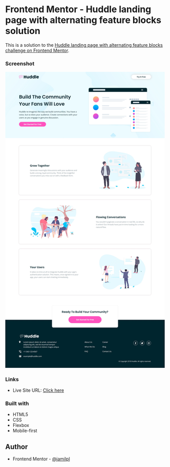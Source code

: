# Frontend Mentor - Huddle landing page with alternating feature blocks solution

This is a solution to the [Huddle landing page with alternating feature blocks challenge on Frontend Mentor](https://www.frontendmentor.io/challenges/huddle-landing-page-with-alternating-feature-blocks-5ca5f5981e82137ec91a5100).

### Screenshot

![](./design/final-solution.jpg)

### Links

- Live Site URL: [Click here](https://jamilpl.github.io/huddle-landing-page/)

### Built with

- HTML5
- CSS
- Flexbox
- Mobile-first

## Author

- Frontend Mentor - [@jamilpl](https://www.frontendmentor.io/profile/jamilpl)
